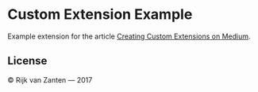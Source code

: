 # Custom Extension Example

Example extension for the article [Creating Custom Extensions on Medium](https://medium.com/directus/how-to-setup-a-custom-extension-770d6ea48551).

## License

&copy; Rijk van Zanten — 2017

